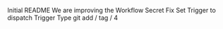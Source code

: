 Initial README
We are improving the Workflow
Secret Fix
Set Trigger to dispatch
Trigger Type
git add / tag / 4